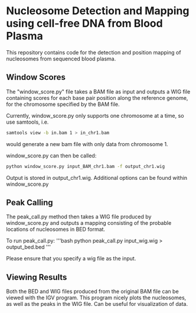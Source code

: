 # Nucleosome Detection and Mapping using cell-free DNA from Blood Plasma

This repository contains code for the detection and position mapping of nucleosomes from sequenced blood plasma.

## Window Scores
The "window_score.py" file takes a BAM file as input and outputs a WIG file containing scores for each base pair position along the reference genome, for the chromosome specified by the BAM file.

Currently, window_score.py only supports one chromosome at a time, so use samtools, i.e.
```bash
samtools view -b in.bam 1 > in_chr1.bam
```
would generate a new bam file with only data from chromosome 1.

window_score.py can then be called:
```bash
python window_score.py input_BAM_chr1.bam -f output_chr1.wig
```

Output is stored in output_chr1.wig. Additional options can be found within window_score.py

## Peak Calling

The peak_call.py method then takes a WIG file produced by window_score.py and outputs a mapping consisting of the probable locations of nucleosomes in BED format.

To run peak_call.py:
'''bash
python peak_call.py input_wig.wig > output_bed.bed
'''

Please ensure that you specify a wig file as the input.

## Viewing Results

Both the BED and WIG files produced from the original BAM file can be viewed with the IGV program. This program nicely plots the nucleosomes, as well as the peaks in the WIG file. Can be useful for visualization of data.

 
